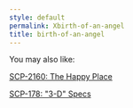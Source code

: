 ```yaml
---
style: default
permalink: Xbirth-of-an-angel
title: birth-of-an-angel
---
```

You may also like:

[SCP-2160: The Happy Place](http://scp-wiki.net/scp-2160)

[SCP-178: "3-D" Specs](http://scp-wiki.net/scp-178)
